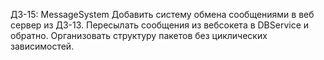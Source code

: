ДЗ-15: MessageSystem
Добавить систему обмена сообщениями в веб сервер из ДЗ-13. 
Пересылать сообщения из вебсокета в DBService и обратно.
Организовать структуру пакетов без циклических зависимостей.